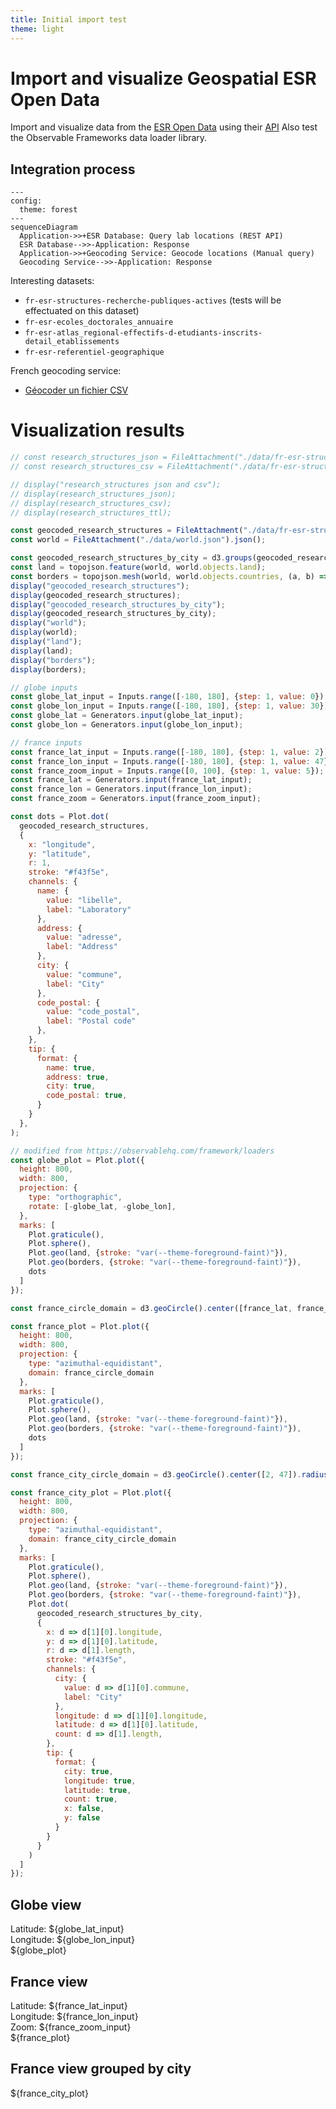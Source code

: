 ```yaml
---
title: Initial import test
theme: light
---
```


# Import and visualize Geospatial ESR Open Data

Import and visualize data from the [ESR Open Data](data.enseignementsup-recherche.gouv.fr) using their [API](https://data.enseignementsup-recherche.gouv.fr/api/explore/v2.1/console)
Also test the Observable Frameworks data loader library.

## Integration process

```mermaid
---
config:
  theme: forest
---
sequenceDiagram
  Application->>+ESR Database: Query lab locations (REST API)
  ESR Database-->>-Application: Response
  Application->>+Geocoding Service: Geocode locations (Manual query)
  Geocoding Service-->>-Application: Response
```

Interesting datasets:
- `fr-esr-structures-recherche-publiques-actives` (tests will be effectuated on this dataset)
- `fr-esr-ecoles_doctorales_annuaire`
- `fr-esr-atlas_regional-effectifs-d-etudiants-inscrits-detail_etablissements`
- `fr-esr-referentiel-geographique`

French geocoding service:
- [Géocoder un fichier CSV](https://adresse.data.gouv.fr/csv)


# Visualization results

```js
// const research_structures_json = FileAttachment("./data/fr-esr-structures-recherche-publiques-actives.json").json();
// const research_structures_csv = FileAttachment("./data/fr-esr-structures-recherche-publiques-actives.csv").csv();
```

```js
// display("research_structures json and csv");
// display(research_structures_json);
// display(research_structures_csv);
// display(research_structures_ttl);
```

```js echo
const geocoded_research_structures = FileAttachment("./data/fr-esr-structures-recherche-publiques-actives.geocoded.csv").csv();
const world = FileAttachment("./data/world.json").json();
```

```js
const geocoded_research_structures_by_city = d3.groups(geocoded_research_structures, d => d.commune);
const land = topojson.feature(world, world.objects.land);
const borders = topojson.mesh(world, world.objects.countries, (a, b) => a !== b);
display("geocoded_research_structures");
display(geocoded_research_structures);
display("geocoded_research_structures_by_city");
display(geocoded_research_structures_by_city);
display("world");
display(world);
display("land");
display(land);
display("borders");
display(borders);
```


```js
// globe inputs
const globe_lat_input = Inputs.range([-180, 180], {step: 1, value: 0});
const globe_lon_input = Inputs.range([-180, 180], {step: 1, value: 30});
const globe_lat = Generators.input(globe_lat_input);
const globe_lon = Generators.input(globe_lon_input);

// france inputs
const france_lat_input = Inputs.range([-180, 180], {step: 1, value: 2});
const france_lon_input = Inputs.range([-180, 180], {step: 1, value: 47});
const france_zoom_input = Inputs.range([0, 100], {step: 1, value: 5});
const france_lat = Generators.input(france_lat_input);
const france_lon = Generators.input(france_lon_input);
const france_zoom = Generators.input(france_zoom_input);
```

```js echo
const dots = Plot.dot(
  geocoded_research_structures,
  {
    x: "longitude",
    y: "latitude",
    r: 1,
    stroke: "#f43f5e",
    channels: {
      name: {
        value: "libelle",
        label: "Laboratory"
      },
      address: {
        value: "adresse",
        label: "Address"
      },
      city: {
        value: "commune",
        label: "City"
      },
      code_postal: {
        value: "code_postal",
        label: "Postal code"
      },
    },
    tip: {
      format: {
        name: true,
        address: true,
        city: true,
        code_postal: true,
      }
    }
  },
);

// modified from https://observablehq.com/framework/loaders
const globe_plot = Plot.plot({
  height: 800,
  width: 800,
  projection: {
    type: "orthographic",
    rotate: [-globe_lat, -globe_lon],
  },
  marks: [
    Plot.graticule(),
    Plot.sphere(),
    Plot.geo(land, {stroke: "var(--theme-foreground-faint)"}),
    Plot.geo(borders, {stroke: "var(--theme-foreground-faint)"}),
    dots
  ]
});

const france_circle_domain = d3.geoCircle().center([france_lat, france_lon]).radius(france_zoom)();

const france_plot = Plot.plot({
  height: 800,
  width: 800,
  projection: {
    type: "azimuthal-equidistant",
    domain: france_circle_domain
  },
  marks: [
    Plot.graticule(),
    Plot.sphere(),
    Plot.geo(land, {stroke: "var(--theme-foreground-faint)"}),
    Plot.geo(borders, {stroke: "var(--theme-foreground-faint)"}),
    dots
  ]
});

const france_city_circle_domain = d3.geoCircle().center([2, 47]).radius(5)();

const france_city_plot = Plot.plot({
  height: 800,
  width: 800,
  projection: {
    type: "azimuthal-equidistant",
    domain: france_city_circle_domain
  },
  marks: [
    Plot.graticule(),
    Plot.sphere(),
    Plot.geo(land, {stroke: "var(--theme-foreground-faint)"}),
    Plot.geo(borders, {stroke: "var(--theme-foreground-faint)"}),
    Plot.dot(
      geocoded_research_structures_by_city,
      {
        x: d => d[1][0].longitude,
        y: d => d[1][0].latitude,
        r: d => d[1].length,
        stroke: "#f43f5e",
        channels: {
          city: {
            value: d => d[1][0].commune,
            label: "City"
          },
          longitude: d => d[1][0].longitude,
          latitude: d => d[1][0].latitude,
          count: d => d[1].length,
        },
        tip: {
          format: {
            city: true,
            longitude: true,
            latitude: true,
            count: true,
            x: false,
            y: false
          }
        }
      }
    )
  ]
});
```

## Globe view

<div>Latitude: ${globe_lat_input}</div>
<div>Longitude: ${globe_lon_input}</div>
<div>${globe_plot}</div>


## France view

<div>Latitude: ${france_lat_input}</div>
<div>Longitude: ${france_lon_input}</div>
<div>Zoom: ${france_zoom_input}</div>
<div>${france_plot}</div>


## France view grouped by city

<div>${france_city_plot}</div>